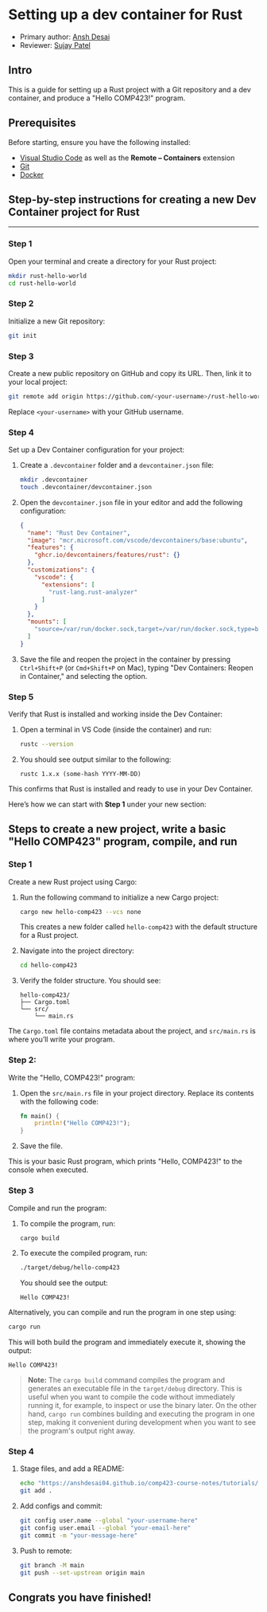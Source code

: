 # Setting up a dev container for Rust

* Primary author: [Ansh Desai](https://github.com/anshdesai04)
* Reviewer: [Sujay Patel](https://github.com/SUJP123)

## **Intro**
This is a guide for setting up a Rust project with a Git repository and a dev container, and produce a "Hello COMP423!" program.

## **Prerequisites**
Before starting, ensure you have the following installed:

- [Visual Studio Code](https://code.visualstudio.com/) as well as the **Remote – Containers** extension
- [Git](https://git-scm.com/)
- [Docker](https://www.docker.com/)

## **Step-by-step instructions for creating a new Dev Container project for Rust**

---

### **Step 1**
Open your terminal and create a directory for your Rust project:
```bash
mkdir rust-hello-world
cd rust-hello-world
```
### **Step 2**
Initialize a new Git repository:
```bash
git init
```
### **Step 3**
Create a new public repository on GitHub and copy its URL. Then, link it to your local project:
```bash
git remote add origin https://github.com/<your-username>/rust-hello-world.git
```

Replace `<your-username>` with your GitHub username.

### **Step 4**
Set up a Dev Container configuration for your project:

1. Create a `.devcontainer` folder and a `devcontainer.json` file:
   ```bash
   mkdir .devcontainer
   touch .devcontainer/devcontainer.json
   ```

2. Open the `devcontainer.json` file in your editor and add the following configuration:
   ```json
   {
     "name": "Rust Dev Container",
     "image": "mcr.microsoft.com/vscode/devcontainers/base:ubuntu",
     "features": {
       "ghcr.io/devcontainers/features/rust": {}
     },
     "customizations": {
       "vscode": {
         "extensions": [
           "rust-lang.rust-analyzer"
         ]
       }
     },
     "mounts": [
       "source=/var/run/docker.sock,target=/var/run/docker.sock,type=bind"
     ]
   }
   ```

3. Save the file and reopen the project in the container by pressing `Ctrl+Shift+P` (or `Cmd+Shift+P` on Mac), typing "Dev Containers: Reopen in Container," and selecting the option.

### **Step 5**
Verify that Rust is installed and working inside the Dev Container:

1. Open a terminal in VS Code (inside the container) and run:
   ```bash
   rustc --version
   ```

2. You should see output similar to the following:
   ```
   rustc 1.x.x (some-hash YYYY-MM-DD)
   ```

This confirms that Rust is installed and ready to use in your Dev Container.

Here’s how we can start with **Step 1** under your new section:

## **Steps to create a new project, write a basic "Hello COMP423" program, compile, and run**

### **Step 1**
Create a new Rust project using Cargo:

1. Run the following command to initialize a new Cargo project:
   ```bash
   cargo new hello-comp423 --vcs none
   ```

   This creates a new folder called `hello-comp423` with the default structure for a Rust project.

2. Navigate into the project directory:
   ```bash
   cd hello-comp423
   ```

3. Verify the folder structure. You should see:
   ```
   hello-comp423/
   ├── Cargo.toml
   └── src/
       └── main.rs
   ```

The `Cargo.toml` file contains metadata about the project, and `src/main.rs` is where you’ll write your program.

### **Step 2:**
Write the "Hello, COMP423!" program:

1. Open the `src/main.rs` file in your project directory. Replace its contents with the following code:
   ```rust
   fn main() {
       println!("Hello COMP423!");
   }
   ```

2. Save the file.

This is your basic Rust program, which prints "Hello, COMP423!" to the console when executed.

### **Step 3**
Compile and run the program:

1. To compile the program, run:
   ```bash
   cargo build
   ```

2. To execute the compiled program, run:
   ```bash
   ./target/debug/hello-comp423
   ```

   You should see the output:
   ```text
   Hello COMP423!
   ```

Alternatively, you can compile and run the program in one step using:
   ```bash
   cargo run
   ```

   This will both build the program and immediately execute it, showing the output:
   ```text
   Hello COMP423!
   ```
   > **Note:** The `cargo build` command compiles the program and generates an executable file in the `target/debug` directory. This is useful when you want to compile the code without immediately running it, for example, to inspect or use the binary later. On the other hand, `cargo run` combines building and executing the program in one step, making it convenient during development when you want to see the program's output right away.


### **Step 4**

1. Stage files, and add a README:
   ```bash
   echo "https://anshdesai04.github.io/comp423-course-notes/tutorials/rust-setup/" > README.md
   git add .
   ```

2. Add configs and commit:
   ```bash
   git config user.name --global "your-username-here"
   git config user.email --global "your-email-here"
   git commit -m "your-message-here"
   ```

3. Push to remote:
   ```bash
   git branch -M main
   git push --set-upstream origin main
   ```

## **Congrats you have finished!**